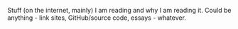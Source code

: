 Stuff (on the internet, mainly) I am reading and why I am reading it. Could be anything - link sites, GitHub/source code, essays - whatever.
